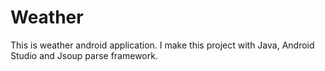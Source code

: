 # Weather
This is weather android application. I make this project with Java, Android Studio and Jsoup parse framework.
